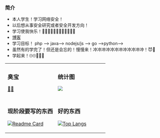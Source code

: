 ### 简介

- 本人学生！学习网络安全！ 
- 以后想从事安全研究或者安全开发方向！
- 学习使我快乐！🐔🐔🐔🐔🐱‍👓🐱‍👓🐱‍👓🐱‍👓
- [博客](https://upload.love/)
- 学习目标！ php --> java--> nodejs/js --> go -->python-->
- 虽然有的学完了！但还是会忘的！慢慢来！冲冲冲冲冲冲冲冲冲冲冲冲！😈👾
- 学起来！🙄🙄🥗🥗🥗



<table width="100%">
<tr>
  <td valign="top" width="50%">


### 臭宝

[🌹](https://gitee.com/shao-caiyin)[🌹](https://little-caiyin.github.io/)

  </td>
  <td valign="top" width="50%">

### 统计图

[![](https://github-readme-stats.vercel.app/api?username=tcyba&show_icons=true&theme=radical)](https://github.com/tcyba?tab=following)

 </td>
</tr>
<tr>
<td valign="top" width="50%">

### 现阶段要写的东西

[![Readme Card](https://github-readme-stats.vercel.app/api/pin/?username=tcyba&repo=ctf)](https://github.com/tcyba/ctf)

</td>
<td valign="top" width="50%">

### 好的东西

[![Top Langs](https://github-readme-stats.vercel.app/api/top-langs/?username=tcyba&layout=compact)](https://github.com/tcyba?tab=repositories)

</td>
</tr>
</table>





